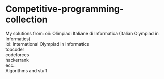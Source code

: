# Competitive-programming-collection
My solutions from:
oii: Olimpiadi Italiane di Informatica (Italian Olympiad in Informatics) <br>
ioi: International Olympiad in Informatics <br>
topcoder <br>
codeforces <br>
hackerrank <br>
ecc.. <br>
Algorithms and stuff
